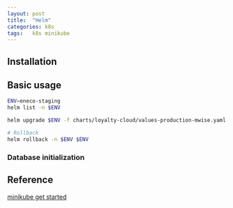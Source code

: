 ```yaml
---
layout: post
title:  "Helm"
categories: k8s
tags:   k8s minikube
---
```


## Installation


## Basic usage

```sh
ENV=eneco-staging
helm list -n $ENV

helm upgrade $ENV -f charts/loyalty-cloud/values-production-mwise.yaml -f charts/loyalty-cloud/client_configurations/values-$ENV.yaml -n $ENV charts/loyalty-cloud

# Rollback
helm rollback -n $ENV $ENV
```

### Database initialization



## Reference

[minikube get started](https://minikube.sigs.k8s.io/docs/start/)